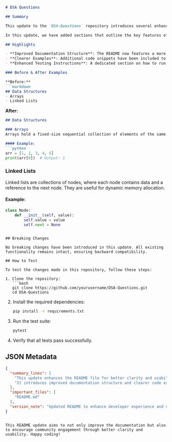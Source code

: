 ```markdown
# DSA Questions

## Summary

This update to the `DSA-Questions` repository introduces several enhancements to the README file, improving clarity and usability for developers and contributors. The changes focus on refining the documentation structure, providing clearer instructions, and making it easier for users to navigate the repository. With these improvements, we aim to foster a more collaborative environment and enhance the overall developer experience.

In this update, we have added sections that outline the key features of the repository, highlighted the purpose of various files, and provided concise examples that demonstrate how to utilize the data structures and algorithms effectively. These modifications not only enhance the comprehensibility of the repository but also align with best practices in open-source documentation.

## Highlights

- **Improved Documentation Structure**: The README now features a more logical layout, making it easier for users to find relevant information.
- **Clearer Examples**: Additional code snippets have been included to illustrate the usage of various data structures and algorithms.
- **Enhanced Testing Instructions**: A dedicated section on how to run tests has been added, ensuring that contributors can quickly verify their changes.

### Before & After Examples

**Before:**
```markdown
## Data Structures
- Arrays
- Linked Lists
```

**After:**
```markdown
## Data Structures

### Arrays
Arrays hold a fixed-size sequential collection of elements of the same type. They are commonly used for storing data that is accessed in a linear fashion.

#### Example:
```python
arr = [1, 2, 3, 4, 5]
print(arr[0])  # Output: 1
```

### Linked Lists
Linked lists are collections of nodes, where each node contains data and a reference to the next node. They are useful for dynamic memory allocation.

#### Example:
```python
class Node:
    def __init__(self, value):
        self.value = value
        self.next = None
```
```

## Breaking Changes

No breaking changes have been introduced in this update. All existing functionality remains intact, ensuring backward compatibility.

## How to Test

To test the changes made in this repository, follow these steps:

1. Clone the repository:
   ```bash
   git clone https://github.com/yourusername/DSA-Questions.git
   cd DSA-Questions
   ```

2. Install the required dependencies:
   ```bash
   pip install -r requirements.txt
   ```

3. Run the test suite:
   ```bash
   pytest
   ```

4. Verify that all tests pass successfully.

## JSON Metadata

```json
{
  "summary_lines": [
    "This update enhances the README file for better clarity and usability.",
    "It introduces improved documentation structure and clearer code examples."
  ],
  "important_files": [
    "README.md"
  ],
  "version_note": "Updated README to enhance developer experience and navigation."
}
```
```

This README update aims to not only improve the documentation but also to encourage community engagement through better clarity and usability. Happy coding!